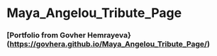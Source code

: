# Maya_Angelou_Tribute_Page
 
 ### [Portfolio from Govher Hemrayeva}(https://govhera.github.io/Maya_Angelou_Tribute_Page/)
 
